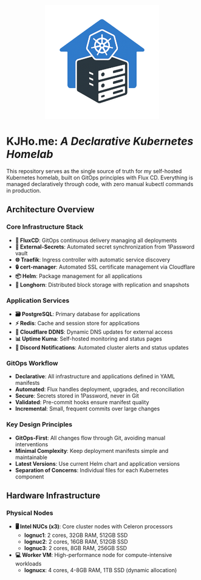 <p align="center"><img src="./logo_transparent.png" alt="Home Kubernetes Logo" width="300"/></p>

# KJHo.me: *A Declarative Kubernetes Homelab*

This repository serves as the single source of truth for my self-hosted Kubernetes homelab, built on GitOps principles with Flux CD. Everything is managed declaratively through code, with zero manual kubectl commands in production.

## Architecture Overview

### Core Infrastructure Stack
- **🔄 FluxCD**: GitOps continuous delivery managing all deployments
- **🔐 External-Secrets**: Automated secret synchronization from 1Password vault
- **🌐 Traefik**: Ingress controller with automatic service discovery
- **🔒 cert-manager**: Automated SSL certificate management via Cloudflare
- **📦 Helm**: Package management for all applications
- **💾 Longhorn**: Distributed block storage with replication and snapshots

### Application Services
- **🗃️ PostgreSQL**: Primary database for applications
- **⚡ Redis**: Cache and session store for applications
- **📡 Cloudflare DDNS**: Dynamic DNS updates for external access
- **📊 Uptime Kuma**: Self-hosted monitoring and status pages
- **🔔 Discord Notifications**: Automated cluster alerts and status updates

### GitOps Workflow
- **Declarative**: All infrastructure and applications defined in YAML manifests
- **Automated**: Flux handles deployment, upgrades, and reconciliation
- **Secure**: Secrets stored in 1Password, never in Git
- **Validated**: Pre-commit hooks ensure manifest quality
- **Incremental**: Small, frequent commits over large changes

### Key Design Principles
- **GitOps-First**: All changes flow through Git, avoiding manual interventions
- **Minimal Complexity**: Keep deployment manifests simple and maintainable
- **Latest Versions**: Use current Helm chart and application versions
- **Separation of Concerns**: Individual files for each Kubernetes component

## Hardware Infrastructure

### Physical Nodes
- **🖥️ Intel NUCs (x3)**: Core cluster nodes with Celeron processors
  - **lognuc1**: 2 cores, 32GB RAM, 512GB SSD
  - **lognuc2**: 2 cores, 16GB RAM, 512GB SSD
  - **lognuc3**: 2 cores, 8GB RAM, 256GB SSD
- **💻 Worker VM**: High-performance node for compute-intensive workloads
  - **lognucx**: 4 cores, 4-8GB RAM, 1TB SSD (dynamic allocation)

